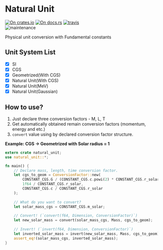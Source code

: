 # Natural Unit

[![On crates.io](https://img.shields.io/crates/v/natural_unit.svg)](https://crates.io/crates/natural_unit)
[![On docs.rs](https://docs.rs/natural_unit/badge.svg)](https://docs.rs/natural_unit/)
[![travis](https://api.travis-ci.org/Axect/Natural_Unit.svg?branch=master)](https://travis-ci.org/Axect/Natural_Unit)  
![maintenance](https://img.shields.io/badge/maintenance-actively--developed-brightgreen.svg)

Physical unit conversion with Fundamental constants

## Unit System List

- [x] SI
- [x] CGS
- [x] Geometrized(With CGS)
- [x] Natural Unit(With CGS)
- [x] Natural Unit(MeV)
- [x] Natural Unit(Gaussian)

## How to use?

1. Just declare three conversion factors - M, L, T
2. Get automatically obtained remain conversion factors (momentum, energy and etc.)
3. `convert` value using by declared conversion factor structure.

**Example: CGS -> Geometrized with Solar radius = 1**

```rust
extern crate natural_unit;
use natural_unit::*;

fn main() {
    // Declare mass, length, time conversion factor.
    let cgs_to_geom = ConversionFactor::new(
        CONSTANT_CGS.G / (CONSTANT_CGS.c.powi(2) * CONSTANT_CGS.r_solar),   // Mass conversion factor
        1f64 / CONSTANT_CGS.r_solar,                                        // Length conversion factor
        CONSTANT_CGS.c / CONSTANT_CGS.r_solar                               // Time conversion factor
    );
    
    // What do you want to convert?
    let solar_mass_cgs = CONSTANT_CGS.m_solar;                              // CGS Solar Mass
    
    // Convert! (`convert(f64, Dimension, ConversionFactor)`)
    let new_solar_mass = convert(solar_mass_cgs, Mass, cgs_to_geom);        // Converted Solar Mass
    
    // Invert! (`invert(f64, Dimension, ConversionFactor)`)
    let inverted_solar_mass = invert(new_solar_mass, Mass, cgs_to_geom);    // Inverted Solar Mass
    assert_eq!(solar_mass_cgs, inverted_solar_mass);
}
```